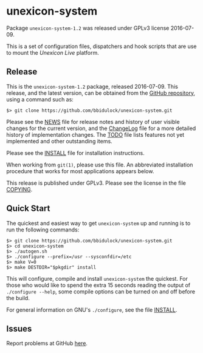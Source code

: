 [unexicon-system -- read me first file.  @DATE]: #

unexicon-system
===============

Package `unexicon-system-1.2` was released under GPLv3 license 2016-07-09.

This is a set of configuration files, dispatchers and hook scripts that
are use to mount the _Unexicon Live_ platform.


Release
-------

This is the `unexicon-system-1.2` package, released 2016-07-09.  This
release, and the latest version, can be obtained from the [GitHub
repository][1], using a command such as:

    $> git clone https://github.com/bbidulock/unexicon-system.git

Please see the [NEWS][2] file for release notes and history of user
visible changes for the current version, and the [ChangeLog][3]
file for a more detailed history of implementation changes.  The
[TODO][4] file lists features not yet implemented and other
outstanding items.

Please see the [INSTALL][5] file for installation instructions.

When working from `git(1)`, please use this file.  An abbreviated
installation procedure that works for most applications appears below.

This release is published under GPLv3.  Please see the license in
the file [COPYING][6].


Quick Start
-----------

The quickest and easiest way to get `unexicon-system` up and running
is to run the following commands:

    $> git clone https://github.com/bbidulock/unexicon-system.git
    $> cd unexicon-system
    $> ./autogen.sh
    $> ./configure --prefix=/usr --sysconfdir=/etc
    $> make V=0
    $> make DESTDIR="$pkgdir" install

This will configure, compile and install `unexicon-system` the quickest.
For those who would like to spend the extra 15 seconds reading
the output of `./configure --help`, some compile options can be
turned on and off before the build.

For general information on GNU's `./configure`, see the file
[INSTALL][5].


Issues
------

Report problems at GitHub [here][7].



[1]: https://github.com/bbidulock/unexicon-system
[2]: NEWS
[3]: ChangeLog
[4]: TODO
[5]: INSTALL
[6]: COPYING
[7]: https://github.com/bbidulock/unexicon-system/issues

[ vim: set ft=markdown sw=4 tw=72 nocin nosi fo+=tcqlorn spell: ]: #
